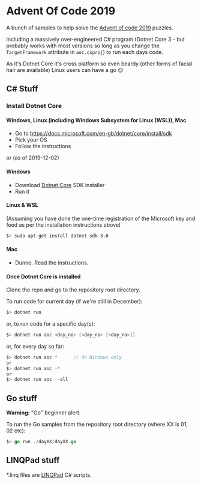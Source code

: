 # Advent Of Code 2019

A bunch of samples to help solve the [Advent of code 2019](https://adventofcode.com/2019) puzzles.

Including a massively over-engineered C# program (Dotnet Core 3 - but probably works with most versions so long as you change the `TargetFramework` attribute in `aoc.csproj`) to run each days code.

As it's Dotnet Core it's cross platform so even beardy (other forms of facial hair are available) Linux users can have a go :wink:

## C# Stuff
### Install Dotnet Core

#### Windows, Linux (including Windows Subsystem for Linux (WSL)), Mac

* Go to https://docs.microsoft.com/en-gb/dotnet/core/install/sdk
* Pick your OS
* Follow the instructions

or (as of 2019-12-02)

#### Windows

* Download [Dotnet Core](https://dotnet.microsoft.com/download) SDK installer
* Run it

#### Linux &amp; WSL

(Assuming you have done the one-time registration of the Microsoft key and feed as per the installation instructions above)

```bash
$> sudo apt-get install dotnet-sdk-3.0
```

#### Mac

* Dunno. Read the instructions.

#### Once Dotnet Core is installed

Clone the repo and go to the repository root directory.

To run code for current day (if we're still in December):
```csharp
$> dotnet run
```

or, to run code for a specific day(s):

```csharp
$> dotnet run aoc <day_no> [<day_no> [<day_no>]]
```

or, for every day so far:

```csharp
$> dotnet run aoc *      // On Windows only
or
$> dotnet run aoc -*
or
$> dotnet run aoc --all
```

## Go stuff
**Warning:** "Go" beginner alert.

To run the Go samples from the repository root directory (where XX is 01, 02 etc):

```go
$> go run ./dayXX/dayXX.go
```

## LINQPad stuff
*.linq files are [LINQPad](https://www.linqpad.net/) C# scripts.
